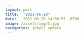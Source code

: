 ```yaml
---
layout: post
title:  "2021-06-28"
date:   2021-06-28 14:00:51 -0700
image: /assets/img/1.jpg
categories: jekyll update
---
```

